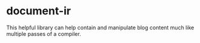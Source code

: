 # document-ir

This helpful library can help contain and manipulate blog content much like
multiple passes of a compiler.
